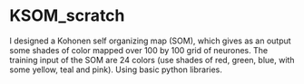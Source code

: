 # KSOM_scratch

I designed a Kohonen self organizing map (SOM), which gives as an output some shades of color mapped over
100 by 100 grid of neurones. The training input of the SOM are 24 colors (use shades of red, green, blue, with some
yellow, teal and pink). Using basic python libraries.
